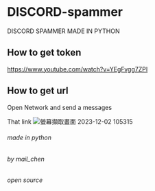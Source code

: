 # DISCORD-spammer
DISCORD SPAMMER MADE IN PYTHON
## How to get token
https://www.youtube.com/watch?v=YEgFvgg7ZPI
## How to get url
Open Network and send a messages

That link
![螢幕擷取畫面 2023-12-02 105315](https://hackmd.io/_uploads/Sy4A3f_Sa.jpg)

######  made in python
######  by mail_chen
###### open source